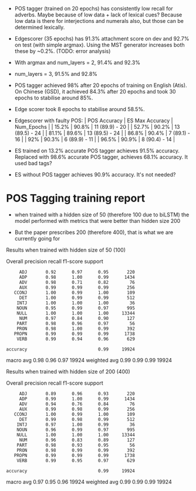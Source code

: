 * POS tagger (trained on 20 epochs) has consistently low recall for adverbs. Maybe because of low data + lack of lexical cues? Because low data is there for interjections and numerals also, but those can be determined lexically.

* Edgescorer (35 epochs) has 91.3% attachment score on dev and 92.7% on test (with simple argmax). Using the MST generator increases both these by ~0.2%. (TODO: error analysis)
* With argmax and num_layers = 2, 91.4% and 92.3%
* num_layers = 3, 91.5% and 92.8%

* POS tagger achieved 98% after 20 epochs of training on English (Atis). On Chinese (GSD), it achieved 84.3% after 20 epochs and took 30 epochs to stabilise around 85%.
* Edge scorer took 8 epochs to stabilise around 58.5%.

* Edgescorer with faulty POS:
| POS Accuracy | ES Max Accuracy | Num_Epochs     |
| 15.2%        | 90.8%           | 11 (89.9) - 20 |
| 52.7%        | 90.2%           | 13 (89.5) - 24 |
| 81.1%        | 89.6%           | 13 (89.5) - 24 |
| 86.8%        | 90.4%           | 7  (89.1) - 16 |
| 92%          | 90.3%           | 6  (89.9) - 11 |
| 96.5%        | 90.9%           | 8  (90.4) - 14 |

* ES trained on 13.2% accurate POS tagger achieves 91.5% accuracy. Replaced with 98.6% accurate POS tagger, achieves 68.1% accuracy. It used bad tags?
* ES without POS tagger achieves 90.9% accuracy. It's not needed?

# POS Tagging training report

- when trained with a hidden size of 50 (therefore 100 due to biLSTM) the model performed with metrics that were better than hidden size 200

- But the paper prescribes 200 (therefore 400), that is what we are currently going for

Results when trained with hidden size of 50 (100)

Overall
              precision    recall  f1-score   support

         ADJ       0.92      0.97      0.95       220
         ADP       0.98      1.00      0.99      1434
         ADV       0.98      0.71      0.82        76
         AUX       0.99      0.99      0.99       256
       CCONJ       1.00      0.99      1.00       109
         DET       1.00      0.99      0.99       512
        INTJ       1.00      1.00      1.00        36
        NOUN       0.95      0.99      0.97       995
        NULL       1.00      1.00      1.00     13344
         NUM       0.97      0.84      0.90       127
        PART       0.98      0.96      0.97        56
        PRON       0.98      1.00      0.99       392
       PROPN       0.99      0.99      0.99      1738
        VERB       0.99      0.94      0.96       629

    accuracy                           0.99     19924
   macro avg       0.98      0.96      0.97     19924
weighted avg       0.99      0.99      0.99     19924


Results when trained with hidden size of 200 (400)

Overall
              precision    recall  f1-score   support

         ADJ       0.89      0.96      0.93       220
         ADP       0.99      1.00      0.99      1434
         ADV       0.94      0.76      0.84        76
         AUX       0.99      0.98      0.99       256
       CCONJ       1.00      0.99      1.00       109
         DET       0.99      0.98      0.99       512
        INTJ       0.97      1.00      0.99        36
        NOUN       0.96      0.99      0.97       995
        NULL       1.00      1.00      1.00     13344
         NUM       0.96      0.83      0.89       127
        PART       0.98      0.93      0.95        56
        PRON       0.98      0.99      0.99       392
       PROPN       0.99      0.99      0.99      1738
        VERB       0.99      0.95      0.97       629

    accuracy                           0.99     19924
   macro avg       0.97      0.95      0.96     19924
weighted avg       0.99      0.99      0.99     19924

